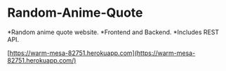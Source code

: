 # Random-Anime-Quote
*Random anime quote website. 
*Frontend and Backend. 
*Includes REST API.

[https://warm-mesa-82751.herokuapp.com](https://warm-mesa-82751.herokuapp.com/)
